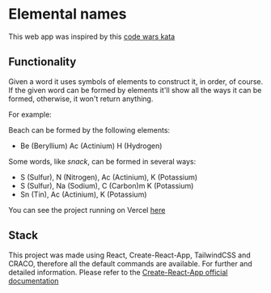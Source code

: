 # Elemental names

This web app was inspired by this [code wars kata](https://www.codewars.com/kata/56fa9cd6da8ca623f9001233)

## Functionality

Given a word it uses symbols of elements to construct it, in order, of course. If the given word can be formed by elements it'll show all the ways it can be formed, otherwise, it won't return anything.

For example:

Beach can be formed by the following elements:
  - Be (Beryllium) Ac (Actinium) H (Hydrogen)

Some words, like *snack*, can be formed in several ways:
  - S (Sulfur), N (Nitrogen), Ac (Actinium), K (Potassium)
  - S (Sulfur), Na (Sodium), C (Carbon)m K (Potassium)
  - Sn (Tin), Ac (Actinium), K (Potassium)

You can see the project running on Vercel [here](https://elemental-names.vercel.app/)

## Stack

This project was made using React, Create-React-App, TailwindCSS and CRACO, therefore all the default commands are available. For further and detailed information. Please refer to the [Create-React-App official documentation](https://github.com/facebook/create-react-app)